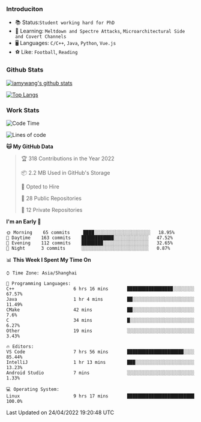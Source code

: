 ### Introduciton

- 📚 Status:`Student working hard for PhD`
- 🔎 Learning: `Meltdown and Spectre Attacks`, `Microarchitectural Side and Covert Channels`
- 🖥️ Languages: `C/C++`, `Java`, `Python`, `Vue.js`
- ⚽ Like: `Football`, `Reading`

### Github Stats

[![iamywang's github stats](https://github-readme-stats.vercel.app/api?username=iamywang&count_private=true&show_icons=true)]()

[![Top Langs](https://github-readme-stats.vercel.app/api/top-langs/?username=iamywang&layout=compact)]()

### Work Stats

<!--START_SECTION:waka-->
![Code Time](http://img.shields.io/badge/Code%20Time-282%20hrs%2033%20mins-blue)

![Lines of code](https://img.shields.io/badge/From%20Hello%20World%20I%27ve%20Written--49%20Thousand%20lines%20of%20code-blue)

**🐱 My GitHub Data** 

> 🏆 318 Contributions in the Year 2022
 > 
> 📦 2.2 MB Used in GitHub's Storage 
 > 
> 💼 Opted to Hire
 > 
> 📜 28 Public Repositories 
 > 
> 🔑 12 Private Repositories  
 > 
**I'm an Early 🐤** 

```text
🌞 Morning    65 commits     ████░░░░░░░░░░░░░░░░░░░░░   18.95% 
🌆 Daytime    163 commits    ████████████░░░░░░░░░░░░░   47.52% 
🌃 Evening    112 commits    ████████░░░░░░░░░░░░░░░░░   32.65% 
🌙 Night      3 commits      ░░░░░░░░░░░░░░░░░░░░░░░░░   0.87%

```


📊 **This Week I Spent My Time On** 

```text
⌚︎ Time Zone: Asia/Shanghai

💬 Programming Languages: 
C++                      6 hrs 16 mins       █████████████████░░░░░░░░   67.57% 
Java                     1 hr 4 mins         ██░░░░░░░░░░░░░░░░░░░░░░░   11.49% 
CMake                    42 mins             ██░░░░░░░░░░░░░░░░░░░░░░░   7.6% 
C                        34 mins             █░░░░░░░░░░░░░░░░░░░░░░░░   6.27% 
Other                    19 mins             ░░░░░░░░░░░░░░░░░░░░░░░░░   3.43%

🔥 Editors: 
VS Code                  7 hrs 56 mins       █████████████████████░░░░   85.44% 
IntelliJ                 1 hr 13 mins        ███░░░░░░░░░░░░░░░░░░░░░░   13.23% 
Android Studio           7 mins              ░░░░░░░░░░░░░░░░░░░░░░░░░   1.33%

💻 Operating System: 
Linux                    9 hrs 17 mins       █████████████████████████   100.0%

```


 Last Updated on 24/04/2022 19:20:48 UTC
<!--END_SECTION:waka-->
